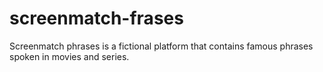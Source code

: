 # screenmatch-frases
Screenmatch phrases is a fictional platform that contains famous phrases spoken in movies and series.
